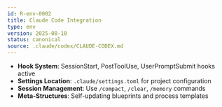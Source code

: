 ```yaml
---
id: R-env-0002
title: Claude Code Integration
type: env
version: 2025-08-10
status: canonical
source: .claude/codex/CLAUDE-CODEX.md
---
```


- **Hook System**: SessionStart, PostToolUse, UserPromptSubmit hooks active
- **Settings Location**: `.claude/settings.toml` for project configuration
- **Session Management**: Use `/compact`, `/clear`, `/memory` commands
- **Meta-Structures**: Self-updating blueprints and process templates
